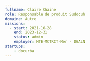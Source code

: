 ```yaml
---
fullname: Claire Chaine
role: Responsable de produit Sudocuh
domaine: Autre
missions:
  - start: 2021-10-28
    end: 2023-12-31
    status: admin
    employer: MTE-MCTRCT-Mer - DGALN
startups:
    - docurba
---
```


